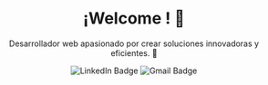 <!-- Encabezado principal -->
<h1 align="center">¡Welcome ! 👋</h1>

<!-- Descripción breve -->
<p align="center">
  Desarrollador web apasionado por crear soluciones innovadoras y eficientes. 🚀
</p>
<!-- medios comunicacion  -->
<div align="center" id="badges">
  <img src="https://img.shields.io/badge/LinkedIn-blue?style=for-the-badge&logo=linkedin&logoColor=white" alt="LinkedIn Badge"/>
  <img src="https://img.shields.io/badge/Gmail-D14836?style=for-the-badge&logo=gmail&logoColor=white" alt="Gmail Badge"/>
</div>

